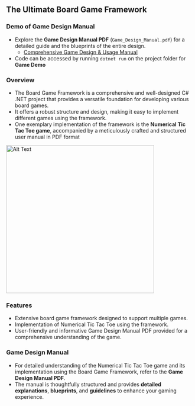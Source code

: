 ## The Ultimate Board Game Framework

### Demo of Game Design Manual 

- Explore the **Game Design Manual PDF** (`Game_Design_Manual.pdf`) for a detailed guide and the blueprints of the entire design.
  - [Comprehensive Game Design & Usage Manual](https://github.com/andrewtclin/board-game-framework-with-num-tic-tac-toe/blob/master/Game_Design_Manual.pdf)
- Code can be accessed by running `dotnet run` on the project folder for **Game Demo**

### Overview

- The Board Game Framework is a comprehensive and well-designed C# .NET project that provides a versatile foundation for developing various board games.
- It offers a robust structure and design, making it easy to implement different games using the framework.
- One exemplary implementation of the framework is the **Numerical Tic Tac Toe game**, accompanied by a meticulously crafted and structured user manual in PDF format

<img src="boardgame_demo.png" alt="Alt Text" width="400" height="auto">

### Features

- Extensive board game framework designed to support multiple games.
- Implementation of Numerical Tic Tac Toe using the framework.
- User-friendly and informative Game Design Manual PDF provided for a comprehensive understanding of the game.

### Game Design Manual

- For detailed understanding of the Numerical Tic Tac Toe game and its implementation using the Board Game Framework, refer to the **Game Design Manual PDF**.
- The manual is thoughtfully structured and provides **detailed explanations**, **blueprints**, and **guidelines** to enhance your gaming experience.
